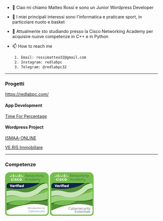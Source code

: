 - 👋 Ciao mi chiamo Matteo Rossi e sono un Junior Wordpress Developer 
- 👀 I miei principali interessi sono l'informatica e praticare sport, in particolare nuoto e basket
- 🌱 Attualmente sto studiando presso la Cisco Networking Academy per acquisire nuove competenze in C++ e in Python
- 📫 How to reach me

       1. Email: rossimatteo32@gmail.com
       2. Instagram: redlabpc
       3. Telegram: @redlabpc32

---

### Progetti
https://redlabpc.com/

#### App Development
[Time For Percentage](https://play.google.com/store/apps/details?id=com.redlabpc.timeforpercentage)

#### Wordpress Project
[ISMAA-ONLINE](https://ismaa-online.org/)

[VE.RIS Immobiliare](https://verisimmobiliare.com/)

---

### Competenze
![Badge](introduction-to-cybersecurity.png)      ![Badge](cybersecurity-essentials.png)

<!---
Bla bla bla
--->
